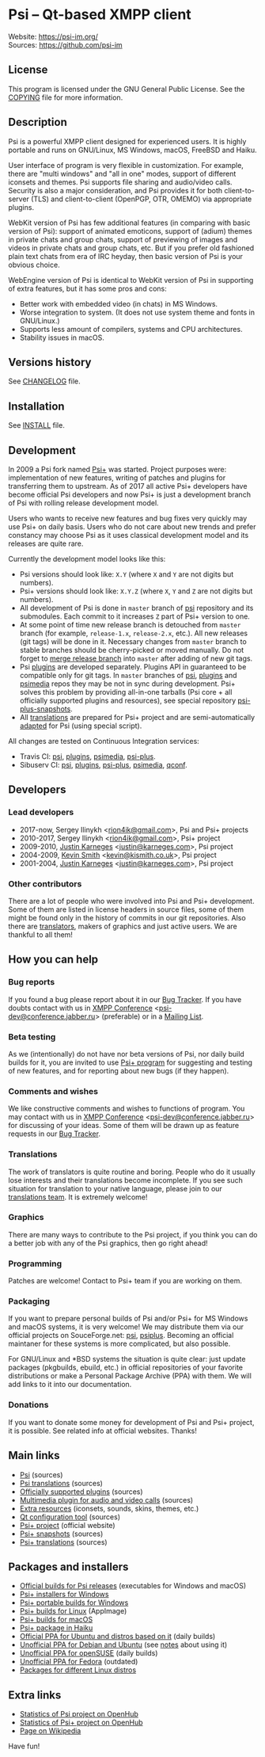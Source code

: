 # Psi &ndash; Qt-based XMPP client

Website: https://psi-im.org/ <br>
Sources: https://github.com/psi-im

## License

This program is licensed under the GNU General Public License. See the [COPYING](https://github.com/psi-im/psi/blob/master/COPYING) file for more information.

## Description

Psi is a powerful XMPP client designed for experienced users. It is highly portable and runs on GNU/Linux, MS Windows, macOS, FreeBSD and Haiku.

User interface of program is very flexible in customization. For example, there are "multi windows" and "all in one" modes, support of different iconsets and themes. Psi supports file sharing and audio/video calls. Security is also a major consideration, and Psi provides it for both client-to-server (TLS) and client-to-client (OpenPGP, OTR, OMEMO) via appropriate plugins.

WebKit version of Psi has few additional features (in comparing with basic version of Psi): support of animated emoticons, support of (adium) themes in private chats and group chats, support of previewing of images and videos in private chats and group chats, etc. But if you prefer old fashioned plain text chats from era of IRC heyday, then basic version of Psi is your obvious choice.

WebEngine version of Psi is identical to WebKit version of Psi in supporting of extra features, but it has some pros and cons:

* Better work with embedded video (in chats) in MS Windows.
* Worse integration to system. (It does not use system theme and fonts in GNU/Linux.)
* Supports less amount of compilers, systems and CPU architectures.
* Stability issues in macOS.

## Versions history

See [CHANGELOG](https://github.com/psi-im/psi/blob/master/CHANGELOG) file.

## Installation

See [INSTALL](https://github.com/psi-im/psi/blob/master/INSTALL) file.

## Development

In 2009 a Psi fork named [Psi+](https://psi-plus.com/) was started. Project purposes were: implementation of new features, writing of patches and plugins for transferring them to upstream. As of 2017 all active Psi+ developers have become official Psi developers and now Psi+ is just a development branch of Psi with rolling release development model.

Users who wants to receive new features and bug fixes very quickly may use Psi+ on daily basis. Users who do not care about new trends and prefer constancy may choose Psi as it uses classical development model and its releases are quite rare.

Currently the development model looks like this:

* Psi versions should look like: `X.Y` (where `X` and `Y` are not digits but numbers).
* Psi+ versions should look like: `X.Y.Z` (where `X`, `Y` and `Z` are not digits but numbers).
* All development of Psi is done in `master` branch of [psi](https://github.com/psi-im/psi) repository and its submodules. Each commit to it increases `Z` part of Psi+ version to one.
* At some point of time new release branch is detouched from `master` branch (for example, `release-1.x`, `release-2.x`, etc.). All new releases (git tags) will be done in it. Necessary changes from `master` branch to stable branches should be cherry-picked or moved manually. Do not forget to [merge release branch](admin/merge_release_to_master.sh) into `master` after adding of new git tags.
* Psi [plugins](https://github.com/psi-im/plugins) are developed separately. Plugins API in guaranteed to be compatible only for git tags. In `master` branches of [psi](https://github.com/psi-im/psi), [plugins](https://github.com/psi-im/plugins) and [psimedia](https://github.com/psi-im/psimedia) repos they may be not in sync during development. Psi+ solves this problem by providing all-in-one tarballs (Psi core + all officially supported plugins and resources), see special repository [psi-plus-snapshots](https://github.com/psi-plus/psi-plus-snapshots).
* All [translations](https://github.com/psi-plus/psi-plus-l10n) are prepared for Psi+ project and are semi-automatically [adapted](https://github.com/psi-im/psi-l10n) for Psi (using special script).

All changes are tested on Continuous Integration services:

* Travis CI: [psi](https://travis-ci.org/psi-im/psi), [plugins](https://travis-ci.org/psi-im/plugins), [psimedia](https://travis-ci.org/psi-im/psimedia), [psi-plus](https://travis-ci.org/psi-plus/psi-plus-snapshots).
* Sibuserv CI: [psi](https://sibuserv-ci.org/projects/psi), [plugins](https://sibuserv-ci.org/projects/psi-plugins), [psi-plus](https://sibuserv-ci.org/projects/psi-plus-snapshots), [psimedia](https://sibuserv-ci.org/projects/psimedia), [qconf](https://sibuserv-ci.org/projects/qconf).

## Developers

### Lead developers

* 2017-now,  Sergey Ilinykh <<rion4ik@gmail.com>>, Psi and Psi+ projects
* 2010-2017, Sergey Ilinykh <<rion4ik@gmail.com>>, Psi+ project
* 2009-2010, [Justin Karneges](https://jblog.andbit.net/) <<justin@karneges.com>>, Psi project
* 2004-2009, [Kevin Smith](https://doomsong.co.uk/) <<kevin@kismith.co.uk>>, Psi project
* 2001-2004, [Justin Karneges](https://jblog.andbit.net/) <<justin@karneges.com>>, Psi project

### Other contributors

There are a lot of people who were involved into Psi and Psi+ development. Some of them are listed in license headers in source files, some of them might be found only in the history of commits in our git repositories. Also there are [translators](https://github.com/psi-plus/psi-plus-l10n/blob/master/AUTHORS), makers of graphics and just active users. We are thankful to all them!

## How you can help

### Bug reports

If you found a bug please report about it in our [Bug Tracker](https://github.com/psi-im/psi/issues). If you have doubts contact with us in [XMPP Conference](https://chatlogs.jabber.ru/psi-dev@conference.jabber.ru) &lt;psi-dev@conference.jabber.ru&gt; (preferable) or in a [Mailing List](https://groups.google.com/forum/#!forum/psi-users).

### Beta testing

As we (intentionally) do not have nor beta versions of Psi, nor daily build builds for it, you are invited to use [Psi+ program](https://psi-plus.com/) for suggesting and testing of new features, and for reporting about new bugs (if they happen).

### Comments and wishes

We like constructive comments and wishes to functions of program. You may contact with us in [XMPP Conference](https://chatlogs.jabber.ru/psi-dev@conference.jabber.ru) &lt;psi-dev@conference.jabber.ru&gt; for discussing of your ideas. Some of them will be drawn up as feature requests in our [Bug Tracker](https://github.com/psi-im/psi/issues).

### Translations

The work of translators is quite routine and boring. People who do it usually lose interests and their translations become incomplete. If you see such situation for translation to your native language, please join to our [translations team](https://www.transifex.com/tehnick/psi-plus/). It is extremely welcome!

### Graphics

There are many ways to contribute to the Psi project, if you think you can do a better job with any of the Psi graphics, then go right ahead!

### Programming

Patches are welcome! Contact to Psi+ team if you are working on them.

### Packaging

If you want to prepare personal builds of Psi and/or Psi+ for MS Windows and macOS systems, it is very welcome! We may distribute them via our official projects on SouceForge.net: [psi](https://sourceforge.net/projects/psi/), [psiplus](https://sourceforge.net/projects/psiplus/). Becoming an official maintaner for these systems is more complicated, but also possible.

For GNU/Linux and *BSD systems the situation is quite clear: just update packages (pkgbuilds, ebuild, etc.) in official repositories of your favorite distributions or make a Personal Package Archive (PPA) with them. We will add links to it into our documentation.

### Donations

If you want to donate some money for development of Psi and Psi+ project, it is possible. See related info at official websites. Thanks!

## Main links

* [Psi](https://github.com/psi-im/psi) (sources)
* [Psi translations](https://github.com/psi-im/psi-l10n) (sources)
* [Officially supported plugins](https://github.com/psi-im/plugins) (sources)
* [Multimedia plugin for audio and video calls](https://github.com/psi-im/psimedia) (sources)
* [Extra resources](https://github.com/psi-im/resources) (iconsets, sounds, skins, themes, etc.)
* [Qt configuration tool](https://github.com/psi-plus/qconf) (sources)
* [Psi+ project](https://psi-plus.com/) (official website)
* [Psi+ snapshots](https://github.com/psi-plus/psi-plus-snapshots) (sources)
* [Psi+ translations](https://github.com/psi-plus/psi-plus-l10n) (sources)

## Packages and installers

* [Official builds for Psi releases](https://sourceforge.net/projects/psi/files/) (executables for Windows and macOS)
* [Psi+ installers for Windows](https://sourceforge.net/projects/psiplus/files/Windows/Personal-Builds/KukuRuzo/)
* [Psi+ portable builds for Windows](https://sourceforge.net/projects/psiplus/files/Windows/Personal-Builds/tehnick/)
* [Psi+ builds for Linux](https://sourceforge.net/projects/psiplus/files/Linux/tehnick/) (AppImage)
* [Psi+ builds for macOS](https://sourceforge.net/projects/psiplus/files/macOS/tehnick/)
* [Psi+ package in Haiku](https://depot.haiku-os.org/psi_plus)
* [Official PPA for Ubuntu and distros based on it](https://launchpad.net/~psi-plus/+archive/ubuntu/ppa) (daily builds)
* [Unofficial PPA for Debian and Ubuntu](http://notesalexp.org/index-old.html) (see [notes](https://psi-plus.com/wiki/en:debian#nightly_builds) about using it)
* [Unofficial PPA for openSUSE](https://software.opensuse.org/package/psi-plus) (daily builds)
* [Unofficial PPA for Fedora](https://copr.fedorainfracloud.org/coprs/valdikss/psi-plus-snapshots/) (outdated)
* [Packages for different Linux distros](https://repology.org/metapackage/psi-plus/versions)

## Extra links

* [Statistics of Psi project on OpenHub](https://www.openhub.net/p/psi)
* [Statistics of Psi+ project on OpenHub](https://www.openhub.net/p/psi-plus)
* [Page on Wikipedia](https://en.wikipedia.org/wiki/Psi_\(instant_messaging_client\))

Have fun!
